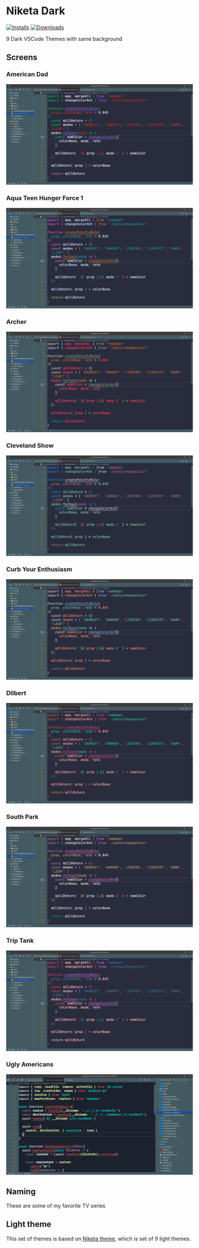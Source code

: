 # Niketa Dark

[![Installs](https://img.shields.io/vscode-marketplace/i/selfrefactor.niketa-dark-theme.svg?style=flat-square)](https://marketplace.visualstudio.com/items?itemName=selfrefactor.niketa-dark-theme)
[![Downloads](https://img.shields.io/vscode-marketplace/d/selfrefactor.niketa-dark-theme.svg?style=flat-square)](https://marketplace.visualstudio.com/items?itemName=selfrefactor.niketa-dark-theme)

9 Dark VSCode Themes with same background

## Screens

### American Dad

![VSCode theme screen](/screens/american.dad.png)

### Aqua Teen Hunger Force 1

![VSCode theme screen](screens/aqua.teen.hunger.force.png)

### Archer

![VSCode theme screen](https://github.com/selfrefactor/niketa-theme-dark/blob/master/screens/archer.png)

### Cleveland Show

![VSCode theme screen](https://github.com/selfrefactor/niketa-theme-dark/blob/master/screens/cleveland.show.png)

### Curb Your Enthusiasm

![VSCode theme screen](https://github.com/selfrefactor/niketa-theme-dark/blob/master/screens/curb.your.enthusiasm.png)

### Dilbert

![VSCode theme screen](https://github.com/selfrefactor/niketa-theme-dark/blob/master/screens/dilbert.png)

### South Park

![VSCode theme screen](https://github.com/selfrefactor/niketa-theme-dark/blob/master/screens/south.park.png)

### Trip Tank

![VSCode theme screen](https://github.com/selfrefactor/niketa-theme-dark/blob/master/screens/trip.tank.png)

### Ugly Americans

![VSCode theme screen](https://github.com/selfrefactor/niketa-theme-dark/blob/master/screens/ugly.americans.png)

## Naming

These are some of my favorite TV series

## Light theme

This set of themes is based on [Niketa theme](https://marketplace.visualstudio.com/items?itemName=selfrefactor.Niketa-theme), which is set of 9 light themes.

